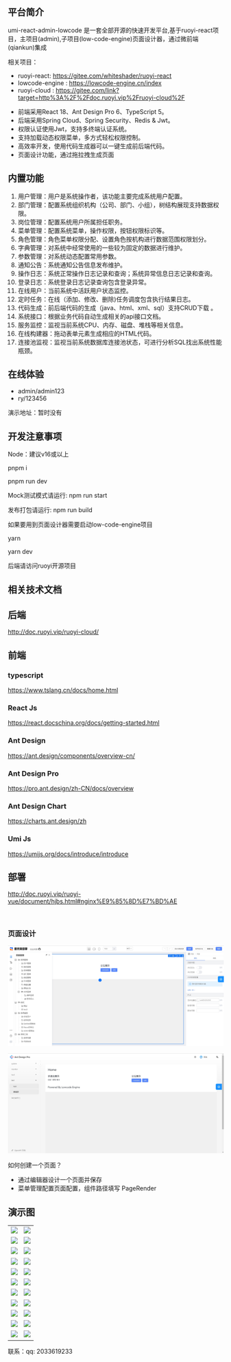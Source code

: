 ## 平台简介

  umi-react-admin-lowcode 是一套全部开源的快速开发平台,基于ruoyi-react项目，主项目(admin),子项目(low-code-engine)页面设计器，通过微前端(qiankun)集成



相关项目：

- ruoyi-react: https://gitee.com/whiteshader/ruoyi-react		
- lowcode-engine : https://lowcode-engine.cn/index
- ruoyi-cloud : https://gitee.com/link?target=http%3A%2F%2Fdoc.ruoyi.vip%2Fruoyi-cloud%2F



* 前端采用React 18、Ant Design Pro 6、TypeScript 5。
* 后端采用Spring Cloud、Spring Security、Redis & Jwt。
* 权限认证使用Jwt，支持多终端认证系统。
* 支持加载动态权限菜单，多方式轻松权限控制。
* 高效率开发，使用代码生成器可以一键生成前后端代码。
* 页面设计功能，通过拖拉拽生成页面


## 内置功能

1.  用户管理：用户是系统操作者，该功能主要完成系统用户配置。
2.  部门管理：配置系统组织机构（公司、部门、小组），树结构展现支持数据权限。
3.  岗位管理：配置系统用户所属担任职务。
4.  菜单管理：配置系统菜单，操作权限，按钮权限标识等。
5.  角色管理：角色菜单权限分配、设置角色按机构进行数据范围权限划分。
6.  字典管理：对系统中经常使用的一些较为固定的数据进行维护。
7.  参数管理：对系统动态配置常用参数。
8.  通知公告：系统通知公告信息发布维护。
9.  操作日志：系统正常操作日志记录和查询；系统异常信息日志记录和查询。
10. 登录日志：系统登录日志记录查询包含登录异常。
11. 在线用户：当前系统中活跃用户状态监控。
12. 定时任务：在线（添加、修改、删除)任务调度包含执行结果日志。
13. 代码生成：前后端代码的生成（java、html、xml、sql）支持CRUD下载 。
14. 系统接口：根据业务代码自动生成相关的api接口文档。
15. 服务监控：监视当前系统CPU、内存、磁盘、堆栈等相关信息。
16. 在线构建器：拖动表单元素生成相应的HTML代码。
17. 连接池监视：监视当前系统数据库连接池状态，可进行分析SQL找出系统性能瓶颈。

## 在线体验

- admin/admin123  
- ry/123456

演示地址：暂时没有



## 开发注意事项

Node：建议v16或以上

pnpm i

pnpm run dev

Mock测试模式请运行: npm run start

发布打包请运行: npm run build



如果要用到页面设计器需要启动low-code-engine项目

yarn

yarn dev



后端请访问ruoyi开源项目

## 相关技术文档



## 后端

http://doc.ruoyi.vip/ruoyi-cloud/



## 前端

### typescript
https://www.tslang.cn/docs/home.html

### React Js
https://react.docschina.org/docs/getting-started.html

### Ant Design 
https://ant.design/components/overview-cn/

### Ant Design Pro
https://pro.ant.design/zh-CN/docs/overview

### Ant Design Chart
https://charts.ant.design/zh

### Umi Js
https://umijs.org/docs/introduce/introduce

## 部署
http://doc.ruoyi.vip/ruoyi-vue/document/hjbs.html#nginx%E9%85%8D%E7%BD%AE

​	

### 页面设计

![](https://github.com/chengqy010612/umi-react-admin-lowcode/blob/main/image/editor.png)

![](https://github.com/chengqy010612/umi-react-admin-lowcode/blob/main/image/page1.png)

如何创建一个页面？

- 通过编辑器设计一个页面并保存
- 菜单管理配置页面配置，组件路径填写 PageRender



## 演示图

<table>
    <tr>
        <td><img src="https://oscimg.oschina.net/oscnet/up-9996b274886e8134066ccee096fde2089dd.png"/></td>
        <td><img src="https://oscimg.oschina.net/oscnet/up-66afe06885d34482862536e4f00c87c0475.png"/></td>
    </tr>    
    <tr>
        <td><img src="https://oscimg.oschina.net/oscnet/up-f279ee4e419e9ba80a77fd898ebd8c9ac45.png"/></td>
        <td><img src="https://oscimg.oschina.net/oscnet/up-b56c891e29d1dfd0213b000339effd256db.png"/></td>
    </tr>
    <tr>
        <td><img src="https://oscimg.oschina.net/oscnet/up-26d4a0f56967f4c319d6e95cab9652bdbfe.png"/></td>
        <td><img src="https://oscimg.oschina.net/oscnet/up-125aed48a8214551cb2ce5aa5a1403d78e9.png"/></td>
    </tr>
    <tr>
        <td><img src="https://oscimg.oschina.net/oscnet/up-59bc1efe5d8f109e56305aa86192ff56bb0.png"/></td>
        <td><img src="https://oscimg.oschina.net/oscnet/up-6e081044a6f864c96df9a25aaa26516f7fc.png"/></td>
    </tr>
	<tr>
        <td><img src="https://oscimg.oschina.net/oscnet/up-ed2e67f41c8a56e0db1215645a0d9dd1e52.png"/></td>
        <td><img src="https://oscimg.oschina.net/oscnet/up-2788241f7893ac8fbfd2b84813f60451755.png"/></td>
    </tr>
	<tr>
        <td><img src="https://oscimg.oschina.net/oscnet/up-eda1770f6383e0001439b56c3392012213d.png"/></td>
        <td><img src="https://oscimg.oschina.net/oscnet/up-31c487d7419b16bc79de0d6a6a12789f048.png"/></td>
    </tr>
    <tr>
        <td><img src="https://oscimg.oschina.net/oscnet/up-31c487d7419b16bc79de0d6a6a12789f048.png"/></td>
        <td><img src="https://oscimg.oschina.net/oscnet/up-4d8cd86ba198f0263f90a0bd36c47b0317b.png"/></td>
    </tr>
	<tr>
        <td><img src="https://oscimg.oschina.net/oscnet/up-6d0ba703a00f8b02a0540931c9e67fe816c.png"/></td>
        <td><img src="https://oscimg.oschina.net/oscnet/up-376159966aa67e7e2fdd971bf68fb0a3375.png"/></td>
    </tr>
    <tr>
        <td><img src="https://oscimg.oschina.net/oscnet/up-77b186361c754bd9abc6beac7b2dd371858.png"/></td>
        <td><img src="https://oscimg.oschina.net/oscnet/up-800aba850793feb11e52720153a801cc2e5.png"/></td>
    </tr>
    <tr>
        <td><img src="https://oscimg.oschina.net/oscnet/up-8835cf289be21d9ed81974764670d78d120.png"/></td>
        <td><img src="https://oscimg.oschina.net/oscnet/up-31a968948be45abb0a30bd7b69fd9bee501.png"/></td>
    </tr>
    <tr>
        <td><img src="https://oscimg.oschina.net/oscnet/up-ed8b654a35b70d5b14281c7d5f086658e27.png"/></td>
        <td><img src="https://oscimg.oschina.net/oscnet/up-e7f3e329aa2052d32f64a372f25ad9f5df1.png"/></td>
    </tr>
</table>


联系：qq: 2033619233